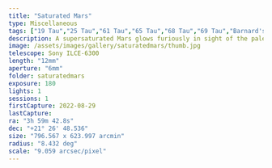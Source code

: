 ```yaml
---
title: "Saturated Mars"
type: Miscellaneous
tags: ["19 Tau","25 Tau","61 Tau","65 Tau","68 Tau","69 Tau","Barnard's Merope Nebula","Hyadum II (δ1 Tau)","IC341","IC349","IC353","IC354","IC360","Maia Nebula","Merope Nebula","NGC1432","NGC1435","Part of the constellation Taurus (Tau)","The star 37 Tau","The star Alcyone (η Tau)","The star Alkalbain III (κ1 Tau)","The star Alkalbain V (υ Tau)","The star Atlas (27 Tau)","The star Electra (17 Tau)","The star Merope (23 Tau)","The star Secunda Hyadum","The star Taygeta (q Tau)","The star δ3 Tau"]
description: A supersaturated Mars glows furiously in sight of the pale Pleiades.
image: /assets/images/gallery/saturatedmars/thumb.jpg
telescope: Sony ILCE-6300
length: "12mm"
aperture: "6mm"
folder: saturatedmars
exposure: 180
lights: 1
sessions: 1 
firstCapture: 2022-08-29 
lastCapture:
ra: "3h 59m 42.8s"
dec: "+21° 26' 48.536"
size: "796.567 x 623.997 arcmin"
radius: "8.432 deg"
scale: "9.059 arcsec/pixel"
---
```

